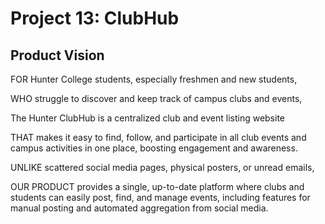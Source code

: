# Project 13: ClubHub

## Product Vision

FOR Hunter College students, especially freshmen and new students,

WHO struggle to discover and keep track of campus clubs and events, 

The Hunter ClubHub is a centralized club and event listing website

THAT makes it easy to find, follow, and participate in all club events and campus activities in one place, boosting engagement and awareness.

UNLIKE scattered social media pages, physical posters, or unread emails,

OUR PRODUCT provides a single, up-to-date platform where clubs and students can easily post, find, and manage events, including features for manual posting and automated aggregation from social media.